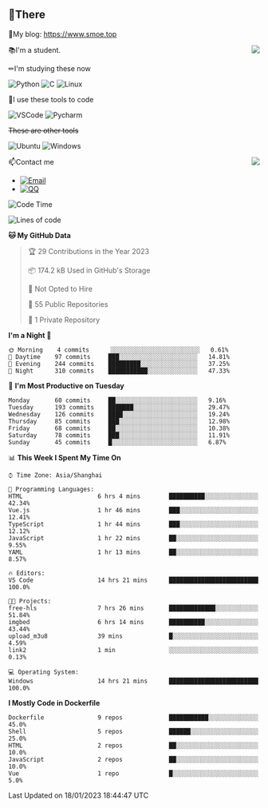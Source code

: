 
## 👏There

📰My blog: https://www.smoe.top

<img align="right" src="https://github-readme-stats.vercel.app/api/top-langs/?username=AkashiCoin"/>


📚I'm a student.

✏I'm studying these now

![Python](https://img.shields.io/badge/-Python-blue?style=flat-square&logo=Python&logoColor=fff)
![C](https://img.shields.io/badge/-C-585858?style=flat-square&logo=C&logoColor=fff)
![Linux](https://img.shields.io/badge/-Linux-black?style=flat-square&logo=Linux&logoColor=fff)

🔨I use these tools to code

![VSCode](https://img.shields.io/badge/-VSCode-blue?style=flat-square&logo=visualstudiocode&logoColor=fff)
![Pycharm](https://img.shields.io/badge/-Pycharm-green?style=flat-square&logo=pycharm&logoColor=fff)

 ~~These are other tools~~

![Ubuntu](https://img.shields.io/badge/-Ubuntu-orange?style=flat-square&logo=Ubuntu&logoColor=fff)
![Windows](https://img.shields.io/badge/-Windows-blue?style=flat-square&logo=Windows&logoColor=fff)

<img align="right" src="https://github-readme-stats.vercel.app/api?username=AkashiCoin" />


📫Contact me

* [![Email](https://img.shields.io/badge/Email-l1040186796@gmail.com-1?style=social&logoColor=fff)](mailto:l1040186796@gmail.com)
* [![QQ](https://img.shields.io/badge/QQ-1040186796-1?style=social&logoColor=fff)](tencent://AddContact/?fromId=45&fromSubId=1&subcmd=all&uin=1040186796&website=www.oicqzone.com)

<!--START_SECTION:waka-->
![Code Time](http://img.shields.io/badge/Code%20Time-467%20hrs%2055%20mins-blue)

![Lines of code](https://img.shields.io/badge/From%20Hello%20World%20I%27ve%20Written-105%20Thousand%20lines%20of%20code-blue)

**🐱 My GitHub Data** 

> 🏆 29 Contributions in the Year 2023
 > 
> 📦 174.2 kB Used in GitHub's Storage 
 > 
> 🚫 Not Opted to Hire
 > 
> 📜 55 Public Repositories 
 > 
> 🔑 1 Private Repository 
 > 
**I'm a Night 🦉** 

```text
🌞 Morning    4 commits      ░░░░░░░░░░░░░░░░░░░░░░░░░   0.61% 
🌆 Daytime    97 commits     ███░░░░░░░░░░░░░░░░░░░░░░   14.81% 
🌃 Evening    244 commits    █████████░░░░░░░░░░░░░░░░   37.25% 
🌙 Night      310 commits    ███████████░░░░░░░░░░░░░░   47.33%

```
📅 **I'm Most Productive on Tuesday** 

```text
Monday       60 commits     ██░░░░░░░░░░░░░░░░░░░░░░░   9.16% 
Tuesday      193 commits    ███████░░░░░░░░░░░░░░░░░░   29.47% 
Wednesday    126 commits    ████░░░░░░░░░░░░░░░░░░░░░   19.24% 
Thursday     85 commits     ███░░░░░░░░░░░░░░░░░░░░░░   12.98% 
Friday       68 commits     ██░░░░░░░░░░░░░░░░░░░░░░░   10.38% 
Saturday     78 commits     ███░░░░░░░░░░░░░░░░░░░░░░   11.91% 
Sunday       45 commits     █░░░░░░░░░░░░░░░░░░░░░░░░   6.87%

```


📊 **This Week I Spent My Time On** 

```text
⌚︎ Time Zone: Asia/Shanghai

💬 Programming Languages: 
HTML                     6 hrs 4 mins        ██████████░░░░░░░░░░░░░░░   42.34% 
Vue.js                   1 hr 46 mins        ███░░░░░░░░░░░░░░░░░░░░░░   12.41% 
TypeScript               1 hr 44 mins        ███░░░░░░░░░░░░░░░░░░░░░░   12.12% 
JavaScript               1 hr 22 mins        ██░░░░░░░░░░░░░░░░░░░░░░░   9.55% 
YAML                     1 hr 13 mins        ██░░░░░░░░░░░░░░░░░░░░░░░   8.57%

🔥 Editors: 
VS Code                  14 hrs 21 mins      █████████████████████████   100.0%

🐱‍💻 Projects: 
free-hls                 7 hrs 26 mins       █████████████░░░░░░░░░░░░   51.84% 
imgbed                   6 hrs 14 mins       ██████████░░░░░░░░░░░░░░░   43.44% 
upload_m3u8              39 mins             █░░░░░░░░░░░░░░░░░░░░░░░░   4.59% 
link2                    1 min               ░░░░░░░░░░░░░░░░░░░░░░░░░   0.13%

💻 Operating System: 
Windows                  14 hrs 21 mins      █████████████████████████   100.0%

```

**I Mostly Code in Dockerfile** 

```text
Dockerfile               9 repos             ███████████░░░░░░░░░░░░░░   45.0% 
Shell                    5 repos             ██████░░░░░░░░░░░░░░░░░░░   25.0% 
HTML                     2 repos             ██░░░░░░░░░░░░░░░░░░░░░░░   10.0% 
JavaScript               2 repos             ██░░░░░░░░░░░░░░░░░░░░░░░   10.0% 
Vue                      1 repo              █░░░░░░░░░░░░░░░░░░░░░░░░   5.0%

```



 Last Updated on 18/01/2023 18:44:47 UTC
<!--END_SECTION:waka-->
